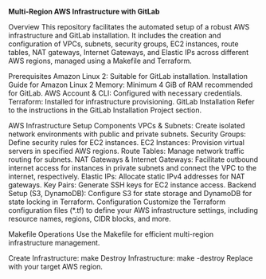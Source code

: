 **Multi-Region AWS Infrastructure with GitLab**

Overview
This repository facilitates the automated setup of a robust AWS infrastructure and GitLab installation. It includes the creation and configuration of VPCs, subnets, security groups, EC2 instances, route tables, NAT gateways, Internet Gateways, and Elastic IPs across different AWS regions, managed using a Makefile and Terraform.

Prerequisites
Amazon Linux 2: Suitable for GitLab installation. Installation Guide for Amazon Linux 2
Memory: Minimum 4 GiB of RAM recommended for GitLab.
AWS Account & CLI: Configured with necessary credentials.
Terraform: Installed for infrastructure provisioning.
GitLab Installation
Refer to the instructions in the GitLab Installation Project section.

AWS Infrastructure Setup
Components
VPCs & Subnets: Create isolated network environments with public and private subnets.
Security Groups: Define security rules for EC2 instances.
EC2 Instances: Provision virtual servers in specified AWS regions.
Route Tables: Manage network traffic routing for subnets.
NAT Gateways & Internet Gateways: Facilitate outbound internet access for instances in private subnets and connect the VPC to the internet, respectively.
Elastic IPs: Allocate static IPv4 addresses for NAT gateways.
Key Pairs: Generate SSH keys for EC2 instance access.
Backend Setup (S3, DynamoDB): Configure S3 for state storage and DynamoDB for state locking in Terraform.
Configuration
Customize the Terraform configuration files (*.tf) to define your AWS infrastructure settings, including resource names, regions, CIDR blocks, and more.

Makefile Operations
Use the Makefile for efficient multi-region infrastructure management.

Create Infrastructure: make <region>
Destroy Infrastructure: make <region>-destroy
Replace <region> with your target AWS region.
